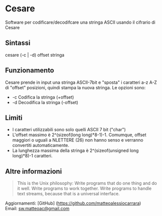 # Cesare #

Software per codificare/decodifcare una stringa ASCII usando il cifrario di Cesare

## Sintassi ##

cesare (-c | -d) offset stringa

## Funzionamento ##

Cesare prende in input una stringa ASCII-7bit e "sposta" i caratteri a-z A-Z di "offset" posizioni, quindi stampa la nuova stringa. Le opzioni sono:

* -c	Codifica la stringa (+offset)
* -d 	Decodifica la stringa (-offset)

## Limiti ##

* I caratteri utilizzabili sono solo quelli ASCII 7 bit ("char")
* L'offset massimo è 2^(sizeof(long long)*8-1)-1. Comumque, offset maggiori o uguali a NLETTERE (26) non hanno senso e verranno convertiti automaticamente.
* La lunghezza massima della stringa è 2^(sizeof(unsigned long long)*8)-1 caratteri.

## Altre informazioni ##

> This is the Unix philosophy: Write programs that do one thing and do it well. Write programs to work together. Write programs to handle text streams, because that is a universal interface.  

Aggiornamenti: [GitHub] (https://github.com/matteoalessiocarrara)  
Email: sw.matteoac@gmail.com
 
